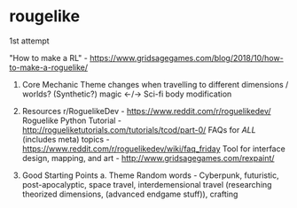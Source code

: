 # rougelike
1st attempt

"How to make a RL" - https://www.gridsagegames.com/blog/2018/10/how-to-make-a-roguelike/

1.	Core Mechanic
	Theme changes when travelling to different dimensions / worlds?
	(Synthetic?) magic <-/-> Sci-fi body modification
	
2.	Resources
	r/RoguelikeDev - https://www.reddit.com/r/roguelikedev/
	Roguelike Python Tutorial - http://rogueliketutorials.com/tutorials/tcod/part-0/
	FAQs for *ALL* (includes meta) topics - https://www.reddit.com/r/roguelikedev/wiki/faq_friday
	Tool for interface design, mapping, and art - http://www.gridsagegames.com/rexpaint/
	
3.	Good Starting Points
			a.	Theme
				Random words - Cyberpunk, futuristic, post-apocalyptic, space travel, interdemensional travel (researching theorized dimensions, (advanced endgame stuff)), crafting
